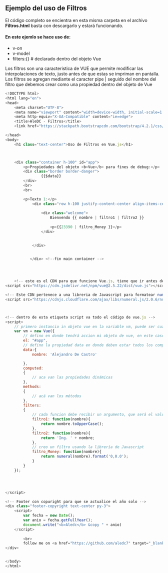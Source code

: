 ## Ejemplo del uso de Filtros

El código completo se encientra en esta misma carpeta en el archivo __Filtros.html__  basta con descargarlo y estará funcionando.

#### En este ejemlo se hace uso de:

- v-on 
- v-model
- filters:{}  # declarado dentro del objeto Vue 


Los filtros son una caracteristica de VUE que permite modificar las interpolaciones de texto, justo antes de que estas se impriman en pantalla.  
Los filtros se agregan mediante el caracter pipe |  seguido del nombre del filtro que debemos crear como una propiedad dentro del objeto de Vue




```js
<!DOCTYPE html>
<html lang="en">
<head>
    <meta charset="UTF-8">
    <meta name="viewport" content="width=device-width, initial-scale=1.0">
    <meta http-equiv="X-UA-Compatible" content="ie=edge">
    <title>AleDC - Filtros</title>
    <link href="https://stackpath.bootstrapcdn.com/bootstrap/4.2.1/css/bootstrap.min.css" rel="stylesheet" integrity="sha384-GJzZqFGwb1QTTN6wy59ffF1BuGJpLSa9DkKMp0DgiMDm4iYMj70gZWKYbI706tWS" crossorigin="anonymous">

</head>
<body>
    <h1 class="text-center">Uso de Filtros en Vue.js</h1>



    <div class="container h-100" id="app">
        <p>Propiedades del objeto <b>Vue</b> para fines de debug:</p>
        <div class="border border-danger">
                {{$data}}
        </div>
        <br>
        <br>

        <p>Texto 1:</p>
            <div class="row h-100 justify-content-center align-items-center border border-primary">
                    
                <div class="welcome">
                    Bienvendo {{ nombre | filtro1 | filtro2 }}
                    
                    <p>{{23390 | filtro_Money }}</p>
                </div>
                

            </div>  


           </div> <!--fin main container -->



    
    <!-- este es el CDN para que funcione Vue.js, tiene que ir antes del script de vue, en el final del body -->
<script src="https://cdn.jsdelivr.net/npm/vue@2.5.22/dist/vue.js"></script>

<!-- Este CDN pertenece a una libreria de Javascript para formatear numeros  ( http://numeraljs.com )  -->
<script src="https://cdnjs.cloudflare.com/ajax/libs/numeral.js/2.0.6/numeral.min.js"></script>



<!-- dentro de esta etiqueta script va todo el código de vue.js -->
<script>
    // primero instancio in objeto vue en la variable vm, puede ser cualquier otro nombre de variable
    var vm = new Vue({
        // defino en donde tendrá accion mi objeto de vue, en este caso en el div que tenga la id 'app'
        el: "#app",
        // defino la propiedad data en donde deben estar todos los componentes con los que me encuentre trabajando.
        data:{
            nombre: 'Alejandro De Castro'

        },
        computed:
        {
            // aca van las propiedades dinámicas
        },
        methods:
        {
            // acá van los métodos
        },
        filters:
        {
            // cada funcion debe recibir un argumento, que será el valor que esté antes del signo | dentro de la interpolacion
            filtro1: function(nombre){
                return nombre.toUpperCase();
            },
            filtro2: function(nombre){
                return 'Ing. ' + nombre;
            },
            // creo un filtro usando la librería de Javascript
            filtro_Money: function(nombre){
                return numeral(nombre).format('0,0.0');
            }
        }
    });




</script>

<!-- Footer con copuright para que se actualice el año solo -->
<div class="footer-copyright text-center py-3">
    <script>
        var fecha = new Date();
        var anio = fecha.getFullYear();
        document.write("<b>Aledc</b> &copy " + anio)
    </script>
        
        <br>
        follow me on <a href="https://github.com/aledc7" target="_blank"><b>Github</b></a>
</div>


</body>
</html>
```
